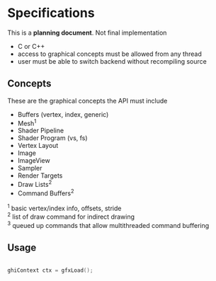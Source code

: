 # Specifications
This is a **planning document**. Not final implementation

* C or C++
* access to graphical concepts must be allowed from any thread
* user must be able to switch backend without recompiling source



## Concepts
These are the graphical concepts the API must include

* Buffers (vertex, index, generic)
* Mesh<sup>1</sup>
* Shader Pipeline
* Shader Program (vs, fs)
* Vertex Layout
* Image
* ImageView
* Sampler
* Render Targets
* Draw Lists<sup>2</sup>
* Command Buffers<sup>2</sup>

<sup>1</sup> basic vertex/index info, offsets, stride  
<sup>2</sup> list of draw command for indirect drawing  
<sup>3</sup> queued up commands that allow multithreaded command buffering  


## Usage

```c

ghiContext ctx = gfxLoad();


```